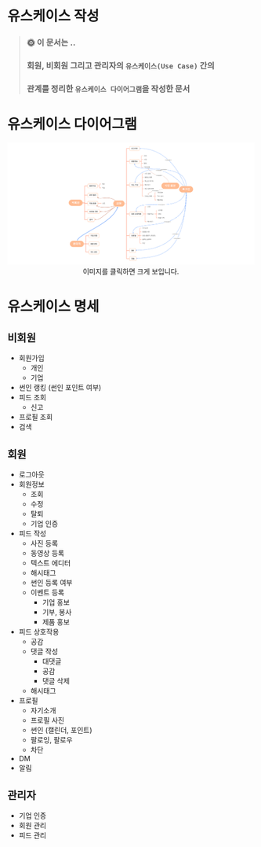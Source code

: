 # 유스케이스 작성

> ### 🌞 이 문서는 ..
>
> ### 회원, 비회원 그리고 관리자의 `유스케이스(Use Case)` 간의
>
> ### 관계를 정리한 `유스케이스 다이어그램`을 작성한 문서

# 유스케이스 다이어그램

<div align="center">
<img src="image.png">
<span>이미지를 클릭하면 크게 보입니다.</span>
</div>

# 유스케이스 명세

## 비회원

- 회원가입
  - 개인
  - 기업
- 썬인 랭킹 (썬인 포인트 여부)
- 피드 조회
  - 신고
- 프로필 조회
- 검색

## 회원

- 로그아웃
- 회원정보
  - 조회
  - 수정
  - 탈퇴
  - 기업 인증
- 피드 작성
  - 사진 등록
  - 동영상 등록
  - 텍스트 에디터
  - 해시태그
  - 썬인 등록 여부
  - 이벤트 등록
    - 기업 홍보
    - 기부, 봉사
    - 제품 홍보
- 피드 상호작용
  - 공감
  - 댓글 작성
    - 대댓글
    - 공감
    - 댓글 삭제
  - 해시태그
- 프로필
  - 자기소개
  - 프로필 사진
  - 썬인 (캘린더, 포인트)
  - 팔로잉, 팔로우
  - 차단
- DM
- 알림

## 관리자

- 기업 인증
- 회원 관리
- 피드 관리
